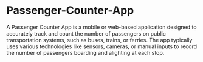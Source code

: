 # Passenger-Counter-App
A Passenger Counter App is a mobile or web-based application designed to accurately track and count the number of passengers on public transportation systems, such as buses, trains, or ferries. The app typically uses various technologies like sensors, cameras, or manual inputs to record the number of passengers boarding and alighting at each stop.
